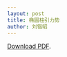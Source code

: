 ```yaml
---
layout: post
title: 椭圆柱引力势
author: 刘锴昭
---
```

<p><a href="/assets/pdfs/2021-6-12-刘锴昭-椭圆柱引力势-第四版.pdf">Download PDF</a>.</p>

<object data="/assets/pdfs/2021-6-12-刘锴昭-椭圆柱引力势-第四版.pdf" type="application/pdf" width="750px" height="750px">
    <embed src="/assets/pdfs/2021-6-12-刘锴昭-椭圆柱引力势-第四版.pdf" type="application/pdf">
</object>
